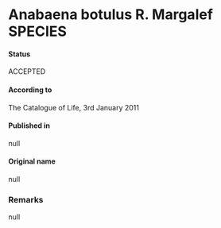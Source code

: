 # Anabaena botulus R. Margalef SPECIES

#### Status
ACCEPTED

#### According to
The Catalogue of Life, 3rd January 2011

#### Published in
null

#### Original name
null

### Remarks
null